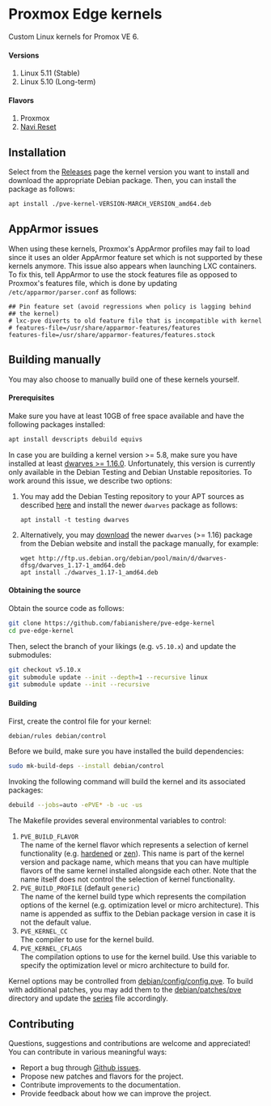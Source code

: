 # Proxmox Edge kernels
Custom Linux kernels for Promox VE 6.

#### Versions
1. Linux 5.11 (Stable)
2. Linux 5.10 (Long-term)

#### Flavors
1. Proxmox
2. [Navi Reset](https://github.com/fabianishere/pve-edge-kernel/issues/5)

## Installation
Select from the [Releases](https://github.com/fabianishere/pve-edge-kernel/releases)
page the kernel version you want to install and download the appropriate Debian package. 
Then, you can install the package as follows:

```sh
apt install ./pve-kernel-VERSION-MARCH_VERSION_amd64.deb
```

## AppArmor issues
When using these kernels, Proxmox's AppArmor profiles may fail to load since it
uses an older AppArmor feature set  which is not supported by these kernels anymore. 
This issue also appears when launching LXC containers.
To fix this, tell AppArmor to use the stock features file as opposed to 
Proxmox's features file, which is done by updating `/etc/apparmor/parser.conf` as follows:

```
## Pin feature set (avoid regressions when policy is lagging behind
## the kernel)
# lxc-pve diverts to old feature file that is incompatible with kernel
# features-file=/usr/share/apparmor-features/features
features-file=/usr/share/apparmor-features/features.stock
```

## Building manually
You may also choose to manually build one of these kernels yourself.

#### Prerequisites
Make sure you have at least 10GB of free space available and have the following
packages installed:

```bash
apt install devscripts debuild equivs
```
In case you are building a kernel version >= 5.8, make sure you have installed
at least [dwarves >= 1.16.0](https://packages.debian.org/bullseye/dwarves).
Unfortunately, this version is currently only available in the Debian Testing
and Debian Unstable repositories. To work around this issue, we describe two options:

1. You may add the Debian Testing repository to your APT sources as described
   [here](https://serverfault.com/a/382101) and install the newer `dwarves` package as follows:
   ```shell
   apt install -t testing dwarves
   ```
2. Alternatively, you may [download](https://packages.debian.org/bullseye/dwarves)
   the newer `dwarves` (>= 1.16) package from the Debian website and install the
   package manually, for example:
   ```shell
   wget http://ftp.us.debian.org/debian/pool/main/d/dwarves-dfsg/dwarves_1.17-1_amd64.deb
   apt install ./dwarves_1.17-1_amd64.deb
   ```

#### Obtaining the source
Obtain the source code as follows:
```bash
git clone https://github.com/fabianishere/pve-edge-kernel
cd pve-edge-kernel
```
Then, select the branch of your likings (e.g. `v5.10.x`) and update the submodules:
```bash
git checkout v5.10.x
git submodule update --init --depth=1 --recursive linux
git submodule update --init --recursive
```

#### Building
First, create the control file for your kernel:
```bash
debian/rules debian/control
```
Before we build, make sure you have installed the build dependencies:
```bash
sudo mk-build-deps --install debian/control
```
Invoking the following command will build the kernel and its associated packages:
```bash
debuild --jobs=auto -ePVE* -b -uc -us
```
The Makefile provides several environmental variables to control:

1. `PVE_BUILD_FLAVOR`  
   The name of the kernel flavor which represents a selection of kernel
   functionality (e.g. [hardened](https://github.com/anthraxx/linux-hardened) or [zen](https://github.com/zen-kernel/zen-kernel)).
   This name is part of the kernel version and package name, which means that you
   can have multiple flavors of the same kernel installed alongside each other.
   Note that the name itself does not control the selection of kernel functionality.
2. `PVE_BUILD_PROFILE` (default `generic`)  
   The name of the kernel build type which represents the compilation options of
   the kernel (e.g. optimization level or micro architecture).
   This name is appended as suffix to the Debian package version in case it is not
   the default value.
3. `PVE_KERNEL_CC`  
   The compiler to use for the kernel build.
4. `PVE_KERNEL_CFLAGS`  
   The compilation options to use for the kernel build. Use this variable to specify
   the optimization level or micro architecture to build for.

Kernel options may be controlled from [debian/config/config.pve](debian/config/config.pve). To build with
additional patches, you may add them to the [debian/patches/pve](debian/patches/pve) directory
and update the [series](debian/patches/series.linux) file accordingly.

## Contributing
Questions, suggestions and contributions are welcome and appreciated!
You can contribute in various meaningful ways:

* Report a bug through [Github issues](https://github.com/fabianishere/pve-edge-kernel/issues).
* Propose new patches and flavors for the project.
* Contribute improvements to the documentation.
* Provide feedback about how we can improve the project.